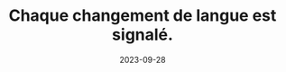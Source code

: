 ---
N: '127'
Rubrique: Internationalisation
title: Chaque changement de langue est signalé. 
detail: Chaque changement de langue est signalé. 
abstract: 
categories: [" Internationalisation"]
agrege: O4127-E038
opquast: '4 127'
indiceebook: '38'
description: "Règle n° 038"
before: "037"
weight: "038"
after: "039"
actif: '1'
layout: rules
date: 2023-09-28
tags: ["", ""]
objectif: ["", ""]
Meo: [""]
Controle: [""
]
epubcheck: 
ace: 
Source: ["Opquast"]
Referentiel: [""]
Steps: ["", ""]
---